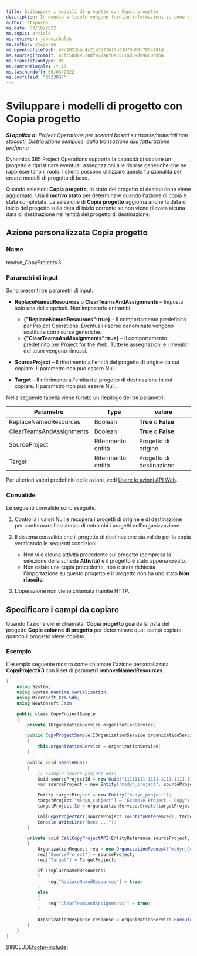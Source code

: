 ```yaml
---
title: Sviluppare i modelli di progetto con Copia progetto
description: In questo articolo vengono fornite informazioni su come creare modelli di progetto utilizzando l'azione personalizzata Copia progetto.
author: stsporen
ms.date: 03/10/2022
ms.topic: article
ms.reviewer: johnmichalak
ms.author: stsporen
ms.openlocfilehash: 47c1023bbc4c21e3571bffbf3670bf0f7854f81d
ms.sourcegitcommit: 6cfc50d89528df977a8f6a55c1ad39d99800d9b4
ms.translationtype: HT
ms.contentlocale: it-IT
ms.lasthandoff: 06/03/2022
ms.locfileid: "8923837"
---
```

# <a name="develop-project-templates-with-copy-project"></a>Sviluppare i modelli di progetto con Copia progetto

_**Si applica a:** Project Operations per scenari basati su risorse/materiali non stoccati, Distribuzione semplice: dalla transazione alla fatturazione proforma_

Dynamics 365 Project Operations supporta la capacità di copiare un progetto e ripristinare eventuali assegnazioni alle risorse generiche che ne rappresentano il ruolo. I clienti possono utilizzare questa funzionalità per creare modelli di progetto di base.

Quando selezioni **Copia progetto**, lo stato del progetto di destinazione viene aggiornato. Usa il **motivo stato** per determinare quando l'azione di copia è stata completata. La selezione di **Copia progetto** aggiorna anche la data di inizio del progetto sulla data di inizio corrente se non viene rilevata alcuna data di destinazione nell'entità del progetto di destinazione.

## <a name="copy-project-custom-action"></a>Azione personalizzata Copia progetto

### <a name="name"></a>Name 

msdyn\_CopyProjectV3

### <a name="input-parameters"></a>Parametri di input

Sono presenti tre parametri di input:

- **ReplaceNamedResources** o **ClearTeamsAndAssignments** – Imposta solo una delle opzioni. Non impostarle entrambi.

    - **\{"ReplaceNamedResources":true\}** – Il comportamento predefinito per Project Operations. Eventuali risorse denominate vengono sostituite con risorse generiche.
    - **\{"ClearTeamsAndAssignments":true\}** – Il comportamento predefinito per Project for the Web. Tutte le assegnazioni e i membri del team vengono rimossi.

- **SourceProject** – Il riferimento all'entità del progetto di origine da cui copiare. Il parametro non può essere Null.
- **Target** – Il riferimento all'entità del progetto di destinazione in cui copiare. Il parametro non può essere Null.

Nella seguente tabella viene fornito un riepilogo dei tre parametri.

| Parametro                | Type             | valore                 |
|--------------------------|------------------|-----------------------|
| ReplaceNamedResources    | Boolean          | **True** o **False** |
| ClearTeamsAndAssignments | Boolean          | **True** o **False** |
| SourceProject            | Riferimento entità | Progetto di origine.    |
| Target                   | Riferimento entità | Progetto di destinazione    |

Per ulteriori valori predefiniti delle azioni, vedi [Usare le azioni API Web](/powerapps/developer/common-data-service/webapi/use-web-api-actions).

### <a name="validations"></a>Convalide

Le seguenti convalide sono eseguite.

1. Controlla i valori Null e recupera i progetti di origine e di destinazione per confermare l'esistenza di entrambi i progetti nell'organizzazione.
2. Il sistema convalida che il progetto di destinazione sia valido per la copia verificando le seguenti condizioni:

    - Non vi è alcuna attività precedente sul progetto (compresa la selezione della scheda **Attività**) e il progetto è stato appena creato.
    - Non esiste una copia precedente, non è stata richiesta l'importazione su questo progetto e il progetto non ha uno stato **Non riuscito**.

3. L'operazione non viene chiamata tramite HTTP.

## <a name="specify-fields-to-copy"></a>Specificare i campi da copiare

Quando l'azione viene chiamata, **Copia progetto** guarda la vista del progetto **Copia colonne di progetto** per determinare quali campi copiare quando il progetto viene copiato.

### <a name="example"></a>Esempio

L'esempio seguente mostra come chiamare l'azione personalizzata **CopyProjectV3** con il set di parametri **removeNamedResources**.

```C#
{
    using System;
    using System.Runtime.Serialization;
    using Microsoft.Xrm.Sdk;
    using Newtonsoft.Json;

    public class CopyProjectSample
    {
        private IOrganizationService organizationService;

        public CopyProjectSample(IOrganizationService organizationService)
        {
            this.organizationService = organizationService;
        }

        public void SampleRun()
        {
            // Example source project GUID
            Guid sourceProjectId = new Guid("11111111-1111-1111-1111-111111111111");
            var sourceProject = new Entity("msdyn_project", sourceProjectId);

            Entity targetProject = new Entity("msdyn_project");
            targetProject["msdyn_subject"] = "Example Project - Copy";
            targetProject.Id = organizationService.Create(targetProject);

            CallCopyProjectAPI(sourceProject.ToEntityReference(), targetProject.ToEntityReference(), copyOption, true, false);
            Console.WriteLine("Done ...");
        }

        private void CallCopyProjectAPI(EntityReference sourceProject, EntityReference TargetProject, bool replaceNamedResources = true, bool clearTeamsAndAssignments = false)
        {
            OrganizationRequest req = new OrganizationRequest("msdyn_CopyProjectV3");
            req["SourceProject"] = sourceProject;
            req["Target"] = TargetProject;

            if (replaceNamedResources)
            {
                req["ReplaceNamedResources"] = true;
            }
            else
            {
                req["ClearTeamsAndAssignments"] = true;
            }

            OrganizationResponse response = organizationService.Execute(req);
        }
    }
}
```

[!INCLUDE[footer-include](../includes/footer-banner.md)]
